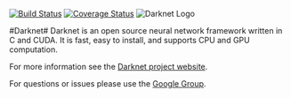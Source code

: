 [![Build Status](https://travis-ci.org/bottlenome/darknet.svg?branch=master)](https://travis-ci.org/bottlenome/darknet)
[![Coverage Status](https://coveralls.io/repos/github/bottlenome/darknet/badge.svg?branch=master)](https://coveralls.io/github/bottlenome/darknet?branch=master)
![Darknet Logo](http://pjreddie.com/media/files/darknet-black-small.png)

#Darknet#
Darknet is an open source neural network framework written in C and CUDA. It is fast, easy to install, and supports CPU and GPU computation.

For more information see the [Darknet project website](http://pjreddie.com/darknet).

For questions or issues please use the [Google Group](https://groups.google.com/forum/#!forum/darknet).
